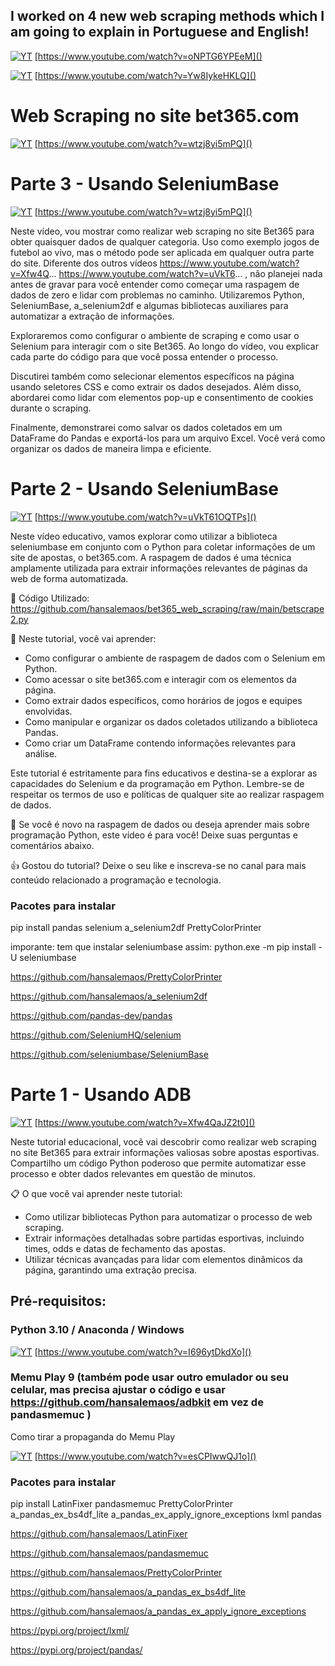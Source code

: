 ## I worked on 4 new web scraping methods which I am going to explain in Portuguese and English!

[![YT](https://i.ytimg.com/vi/oNPTG6YPEeM/maxresdefault.jpg)](https://www.youtube.com/watch?v=oNPTG6YPEeM)
[https://www.youtube.com/watch?v=oNPTG6YPEeM]()

[![YT](https://i.ytimg.com/vi/Yw8IykeHKLQ/maxresdefault.jpg)](https://www.youtube.com/watch?v=Yw8IykeHKLQ)
[https://www.youtube.com/watch?v=Yw8IykeHKLQ]()


# Web Scraping no site bet365.com


[![YT](https://i.ytimg.com/vi/wtzj8yi5mPQ/maxresdefault.jpg)](https://www.youtube.com/watch?v=wtzj8yi5mPQ)
[https://www.youtube.com/watch?v=wtzj8yi5mPQ]()


# Parte 3 - Usando SeleniumBase

[![YT](https://i.ytimg.com/vi/wtzj8yi5mPQ/maxresdefault.jpg)](https://www.youtube.com/watch?v=wtzj8yi5mPQ)
[https://www.youtube.com/watch?v=wtzj8yi5mPQ]()

Neste vídeo, vou mostrar como realizar web scraping no site Bet365 para obter quaisquer dados de qualquer categoria. Uso como exemplo jogos de futebol ao vivo, mas o método pode ser aplicada em qualquer outra parte do site. Diferente dos outros vídeos https://www.youtube.com/watch?v=Xfw4Q... https://www.youtube.com/watch?v=uVkT6... , não planejei nada antes de gravar para você entender como começar uma raspagem de dados de zero e lidar com problemas no caminho. Utilizaremos Python, SeleniumBase, a_selenium2df e algumas bibliotecas auxiliares para automatizar a extração de informações.

Exploraremos como configurar o ambiente de scraping e como usar o Selenium para interagir com o site Bet365. Ao longo do vídeo, vou explicar cada parte do código para que você possa entender o processo.

Discutirei também como selecionar elementos específicos na página usando seletores CSS e como extrair os dados desejados. Além disso, abordarei como lidar com elementos pop-up e consentimento de cookies durante o scraping.

Finalmente, demonstrarei como salvar os dados coletados em um DataFrame do Pandas e exportá-los para um arquivo Excel. Você verá como organizar os dados de maneira limpa e eficiente.

# Parte 2 - Usando SeleniumBase

[![YT](https://i.ytimg.com/vi/uVkT61OQTPs/maxresdefault.jpg)](https://www.youtube.com/watch?v=uVkT61OQTPs)
[https://www.youtube.com/watch?v=uVkT61OQTPs]()

Neste vídeo educativo, vamos explorar como utilizar a biblioteca seleniumbase em conjunto com o Python para coletar informações de um site de apostas, o bet365.com. A raspagem de dados é uma técnica amplamente utilizada para extrair informações relevantes de páginas da web de forma automatizada.

🔗 Código Utilizado:
https://github.com/hansalemaos/bet365_web_scraping/raw/main/betscrape2.py

📌 Neste tutorial, você vai aprender:
- Como configurar o ambiente de raspagem de dados com o Selenium em Python.
- Como acessar o site bet365.com e interagir com os elementos da página.
- Como extrair dados específicos, como horários de jogos e equipes envolvidas.
- Como manipular e organizar os dados coletados utilizando a biblioteca Pandas.
- Como criar um DataFrame contendo informações relevantes para análise.

Este tutorial é estritamente para fins educativos e destina-se a explorar as capacidades do Selenium e da programação em Python. Lembre-se de respeitar os termos de uso e políticas de qualquer site ao realizar raspagem de dados.

🔔 Se você é novo na raspagem de dados ou deseja aprender mais sobre programação Python, este vídeo é para você! Deixe suas perguntas e comentários abaixo.

👍 Gostou do tutorial? Deixe o seu like e inscreva-se no canal para mais conteúdo relacionado a programação e tecnologia.


### Pacotes para instalar 

pip install pandas selenium a_selenium2df PrettyColorPrinter

imporante: tem que instalar seleniumbase assim:
python.exe -m pip install -U seleniumbase



https://github.com/hansalemaos/PrettyColorPrinter

https://github.com/hansalemaos/a_selenium2df

https://github.com/pandas-dev/pandas

https://github.com/SeleniumHQ/selenium

https://github.com/seleniumbase/SeleniumBase


# Parte 1 - Usando ADB

[![YT](https://i.ytimg.com/vi/Xfw4QaJZ2t0/maxresdefault.jpg)](https://www.youtube.com/watch?v=Xfw4QaJZ2t0)
[https://www.youtube.com/watch?v=Xfw4QaJZ2t0]()

Neste tutorial educacional, você vai descobrir como realizar web scraping no site Bet365 para extrair 
informações valiosas sobre apostas esportivas. Compartilho um código Python poderoso que permite 
automatizar esse processo e obter dados relevantes em questão de minutos.

📋 O que você vai aprender neste tutorial:

- Como utilizar bibliotecas Python para automatizar o processo de web scraping.
- Extrair informações detalhadas sobre partidas esportivas, incluindo times, odds e datas de fechamento das apostas.
- Utilizar técnicas avançadas para lidar com elementos dinâmicos da página, garantindo uma extração precisa.

## Pré-requisitos:

### Python 3.10 / Anaconda / Windows 

[![YT](https://i.ytimg.com/vi/I696ytDkdXo/maxresdefault.jpg)](https://www.youtube.com/watch?v=I696ytDkdXo)
[https://www.youtube.com/watch?v=I696ytDkdXo]()

### Memu Play 9 (também pode usar outro emulador ou seu celular, mas precisa ajustar o código e usar https://github.com/hansalemaos/adbkit em vez de pandasmemuc )

Como tirar a propaganda do Memu Play 

[![YT](https://i.ytimg.com/vi/esCPIwwQJ1o/maxresdefault.jpg)](https://www.youtube.com/watch?v=esCPIwwQJ1o)
[https://www.youtube.com/watch?v=esCPIwwQJ1o]()

### Pacotes para instalar 

pip install LatinFixer pandasmemuc PrettyColorPrinter a_pandas_ex_bs4df_lite a_pandas_ex_apply_ignore_exceptions lxml pandas

https://github.com/hansalemaos/LatinFixer

https://github.com/hansalemaos/pandasmemuc

https://github.com/hansalemaos/PrettyColorPrinter

https://github.com/hansalemaos/a_pandas_ex_bs4df_lite

https://github.com/hansalemaos/a_pandas_ex_apply_ignore_exceptions

https://pypi.org/project/lxml/

https://pypi.org/project/pandas/




